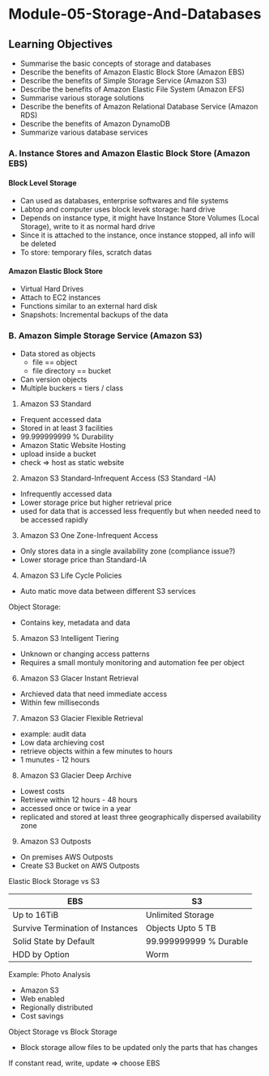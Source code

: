 # Module-05-Storage-And-Databases

## Learning Objectives

- Summarise the basic concepts of storage and databases
- Describe the benefits of Amazon Elastic Block Store (Amazon EBS)
- Describe the benefits of Simple Storage Service (Amazon S3)
- Describe the benefits of Amazon Elastic File System (Amazon EFS)
- Summarise various storage solutions
- Describe the benefits of Amazon Relational Database Service (Amazon RDS)
- Describe the benefits of Amazon DynamoDB
- Summarize various database services

### A. Instance Stores and Amazon Elastic Block Store (Amazon EBS)

#### Block Level Storage

- Can used as databases, enterprise softwares and file systems
- Labtop and computer uses block levek storage: hard drive
- Depends on instance type, it might have Instance Store Volumes (Local Storage), write to it as normal hard drive
- Since it is attached to the instance, once instance stopped, all info will be deleted
- To store: temporary files, scratch datas

#### Amazon Elastic Block Store

- Virtual Hard Drives
- Attach to EC2 instances
- Functions similar to an external hard disk
- Snapshots: Incremental backups of the data

### B. Amazon Simple Storage Service (Amazon S3)

- Data stored as objects
  - file == object
  - file directory == bucket
- Can version objects
- Multiple buckers = tiers / class

1. Amazon S3 Standard

- Frequent accessed data
- Stored in at least 3 facilities
- 99.999999999 % Durability
- Amazon Static Website Hosting
- upload inside a bucket
- check => host as static website

2. Amazon S3 Standard-Infrequent Access (S3 Standard -IA)

- Infrequently accessed data
- Lower storage price but higher retrieval price
- used for data that is accessed less frequently but when needed need to be accessed rapidly

3. Amazon S3 One Zone-Infrequent Access

- Only stores data in a single availability zone (compliance issue?)
- Lower storage price than Standard-IA

4. Amazon S3 Life Cycle Policies

- Auto matic move data between different S3 services

Object Storage:

- Contains key, metadata and data

5. Amazon S3 Intelligent Tiering

- Unknown or changing access patterns
- Requires a small montuly monitoring and automation fee per object

6. Amazon S3 Glacer Instant Retrieval

- Archieved data that need immediate access
- Within few milliseconds

7. Amazon S3 Glacier Flexible Retrieval

- example: audit data
- Low data archieving cost
- retrieve objects within a few minutes to hours
- 1 munutes - 12 hours

8. Amazon S3 Glacier Deep Archive

- Lowest costs
- Retrieve within 12 hours - 48 hours
- accessed once or twice in a year
- replicated and stored at least three geographically dispersed availability zone

9. Amazon S3 Outposts

- On premises AWS Outposts
- Create S3 Bucket on AWS Outposts

Elastic Block Storage vs S3

| EBS                              | S3                     |
| -------------------------------- | ---------------------- |
| Up to 16TiB                      | Unlimited Storage      |
| Survive Termination of Instances | Objects Upto 5 TB      |
| Solid State by Default           | 99.999999999 % Durable |
| HDD by Option                    | Worm                   |

Example: Photo Analysis

- Amazon S3
- Web enabled
- Regionally distributed
- Cost savings

Object Storage vs Block Storage

- Block storage allow files to be updated only the parts that has changes

If constant read, write, update => choose EBS
